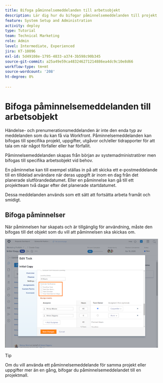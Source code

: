 ```yaml
---
title: Bifoga påminnelsemeddelanden till arbetsobjekt
description: Lär dig hur du bifogar påminnelsemeddelanden till projekt, uppgifter, utgåvor eller tidrapporter för att tala om för andra när arbetet förfaller eller förfaller.
feature: System Setup and Administration
activity: deploy
type: Tutorial
team: Technical Marketing
role: Admin
level: Intermediate, Experienced
jira: KT-10096
exl-id: 5d49108e-1795-4833-a374-3b598c90b345
source-git-commit: a25a49e59ca483246271214886ea4dc9c10e8d66
workflow-type: tm+mt
source-wordcount: '208'
ht-degree: 0%

---
```


# Bifoga påminnelsemeddelanden till arbetsobjekt

Händelse- och prenumerationsmeddelanden är inte den enda typ av meddelanden som du kan få via Workfront. Påminnelsemeddelanden kan bifogas till specifika projekt, uppgifter, utgåvor och/eller tidrapporter för att tala om när något förfaller eller har förfallit.

Påminnelsemeddelanden skapas från början av systemadministratörer men bifogas till specifika arbetsobjekt vid behov.

En påminnelse kan till exempel ställas in på att skicka ett e-postmeddelande till en tilldelad användare när deras uppgift är inom en dag från det planerade slutförandedatumet. Eller en påminnelse kan gå till ett projektteam två dagar efter det planerade startdatumet.

Dessa meddelanden används som ett sätt att fortsätta arbeta framåt och smidigt.

## Bifoga påminnelser

När påminnelsen har skapats och är tillgänglig för användning, måste den bifogas till det objekt som du vill att påminnelsen ska skickas om.

![[!UICONTROL Påminnelsemeddelande] i [!UICONTROL Redigera uppgift] window](assets/admin-fund-user-notifications-17.png)

>[!TIP]
>
>Om du vill använda ett påminnelsemeddelande för samma projekt eller uppgifter mer än en gång, bifogar du påminnelsemeddelandet till en projektmall.

<!---
learn more URLs
 Attach a reminder notification to an object
Automatic reminders vs. reminder notifications
--->
